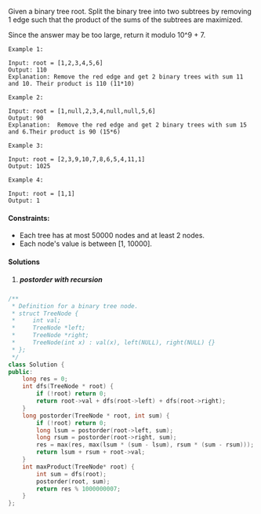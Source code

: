 Given a binary tree root. Split the binary tree into two subtrees by removing 1 edge such that the product of the sums of the subtrees are maximized.

Since the answer may be too large, return it modulo 10^9 + 7.

 

```
Example 1:

Input: root = [1,2,3,4,5,6]
Output: 110
Explanation: Remove the red edge and get 2 binary trees with sum 11 and 10. Their product is 110 (11*10)

Example 2:

Input: root = [1,null,2,3,4,null,null,5,6]
Output: 90
Explanation:  Remove the red edge and get 2 binary trees with sum 15 and 6.Their product is 90 (15*6)

Example 3:

Input: root = [2,3,9,10,7,8,6,5,4,11,1]
Output: 1025

Example 4:

Input: root = [1,1]
Output: 1
```

 

#### Constraints:

-    Each tree has at most 50000 nodes and at least 2 nodes.
-    Each node's value is between [1, 10000].


#### Solutions

1. ##### postorder with recursion

```cpp
/**
 * Definition for a binary tree node.
 * struct TreeNode {
 *     int val;
 *     TreeNode *left;
 *     TreeNode *right;
 *     TreeNode(int x) : val(x), left(NULL), right(NULL) {}
 * };
 */
class Solution {
public:
    long res = 0;
    int dfs(TreeNode * root) {
        if (!root) return 0;
        return root->val + dfs(root->left) + dfs(root->right);
    }
    long postorder(TreeNode * root, int sum) {
        if (!root) return 0;
        long lsum = postorder(root->left, sum);
        long rsum = postorder(root->right, sum);
        res = max(res, max(lsum * (sum - lsum), rsum * (sum - rsum)));
        return lsum + rsum + root->val;
    }
    int maxProduct(TreeNode* root) {
        int sum = dfs(root);
        postorder(root, sum);
        return res % 1000000007;
    }
};
```